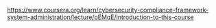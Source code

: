 
https://www.coursera.org/learn/cybersecurity-compliance-framework-system-administration/lecture/oEMqE/introduction-to-this-course
